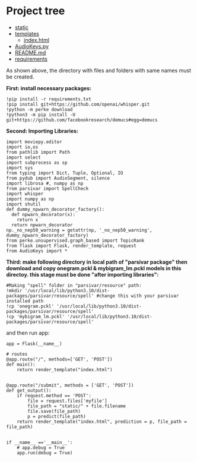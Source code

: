 
# Project tree

 * [static](./static)
 * [templates](./templates)
   * [index.html](./templates/index.html)
 * [AudioKeys.py](./AudioKeys.py)
 * [README.md](./README.md)
 * [requirements](./requirements)

As shown above, the directory with files and folders with same names must be created.

**First: install necessary packages:**
```
!pip install -r requirements.txt
!pip install git+https://github.com/openai/whisper.git
!python -m perke download
!python3 -m pip install -U git+https://github.com/facebookresearch/demucs#egg=demucs
```

**Second: Importing Libraries:**
```
import moviepy.editor
import io,os
from pathlib import Path
import select
import subprocess as sp
import sys
from typing import Dict, Tuple, Optional, IO
from pydub import AudioSegment, silence
import librosa #, numpy as np
from parsivar import SpellCheck
import whisper
import numpy as np
import shutil
def dummy_npwarn_decorator_factory():
  def npwarn_decorator(x):
    return x
  return npwarn_decorator
np._no_nep50_warning = getattr(np, '_no_nep50_warning', dummy_npwarn_decorator_factory)
from perke.unsupervised.graph_based import TopicRank
from flask import Flask, render_template, request
from AudioKeys import *
```

**Third: make following directory in local path of "parsivar package" then download and copy onegram.pckl & mybigram_lm.pckl models in this directoy. this stage must be done "after importing libraries":**
```
#Making "spell" folder in "parsivar/resource" path:
!mkdir '/usr/local/lib/python3.10/dist-packages/parsivar/resource/spell' #change this with your parsivar installed path
!cp 'onegram.pckl' '/usr/local/lib/python3.10/dist-packages/parsivar/resource/spell'
!cp 'mybigram_lm.pckl' '/usr/local/lib/python3.10/dist-packages/parsivar/resource/spell'
```
and then run app:
```
app = Flask(__name__)

# routes
@app.route("/", methods=['GET', 'POST'])
def main():
	return render_template("index.html")


@app.route("/submit", methods = ['GET', 'POST'])
def get_output():
	if request.method == 'POST':
		file = request.files['myfile']
		file_path = "static/" + file.filename	
		file.save(file_path)
		p = predict(file_path)
	return render_template("index.html", prediction = p, file_path = file_path)


if __name__ =='__main__':
	# app.debug = True
	app.run(debug = True)
```
